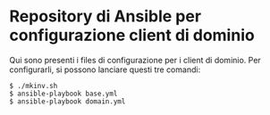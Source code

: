 # Repository di Ansible per configurazione client di dominio #

Qui sono presenti i files di configurazione per i client di dominio.
Per configurarli, si possono lanciare questi tre comandi:

    $ ./mkinv.sh
    $ ansible-playbook base.yml
    $ ansible-playbook domain.yml
